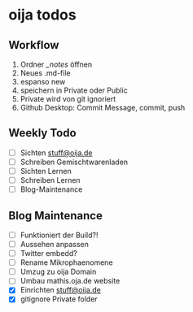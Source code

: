 # oija todos

## Workflow

1. Ordner *_notes* öffnen
2. Neues .md-file
3. espanso new
4. speichern in Private oder Public
5. Private wird von git ignoriert
6. Github Desktop: Commit Message, commit, push

## Weekly Todo

- [ ] Sichten stuff@oija.de
- [ ] Schreiben Gemischtwarenladen
- [ ] Sichten Lernen
- [ ] Schreiben Lernen
- [ ] Blog-Maintenance

## Blog Maintenance

- [ ] Funktioniert der Build?!
- [ ] Aussehen anpassen
- [ ] Twitter embedd?
- [ ] Rename Mikrophaenomene
- [ ] Umzug zu oija Domain
- [ ] Umbau mathis.oja.de website
- [x] Einrichten stuff@oija.de
- [x] gitignore Private folder
